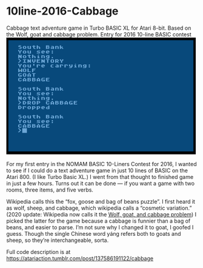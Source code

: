 # 10line-2016-Cabbage
Cabbage text adventure game in Turbo BASIC XL for Atari 8-bit. Based on the Wolf, goat and cabbage problem. Entry for 2016 10-line BASIC contest
![screenshot](cabbage.png)

For my first entry in the NOMAM BASIC 10-Liners Contest for 2016, I wanted to see if I could do a text adventure game in just 10 lines of BASIC on the Atari 800. (I like Turbo Basic XL.) I went from that thought to finished game in just a few hours. Turns out it can be done — if you want a game with two rooms, three items, and five verbs. 

Wikipedia calls this the “fox, goose and bag of beans puzzle”. I first heard it as wolf, sheep, and cabbage, which wikipedia calls a “cosmetic variation.” (2020 update: Wikipedia now calls it the [Wolf, goat, and cabbage problem](https://en.wikipedia.org/wiki/Wolf,_goat_and_cabbage_problem)) I picked the latter for the game because a cabbage is funnier than a bag of beans, and easier to parse. I’m not sure why I changed it to goat, I goofed I guess. Though the single Chinese word yáng refers both to goats and sheep, so they’re interchangeable, sorta.

Full code description is at https://atariaction.tumblr.com/post/137586191122/cabbage
